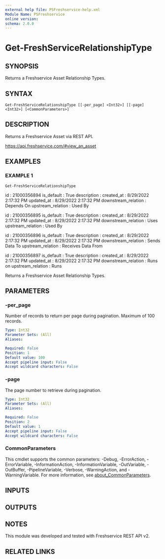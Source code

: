 ```yaml
---
external help file: PSFreshservice-help.xml
Module Name: PSFreshservice
online version:
schema: 2.0.0
---
```


# Get-FreshServiceRelationshipType

## SYNOPSIS
Returns a Freshservice Asset Relationship Types.

## SYNTAX

```
Get-FreshServiceRelationshipType [[-per_page] <Int32>] [[-page] <Int32>] [<CommonParameters>]
```

## DESCRIPTION
Returns a Freshservice Asset via REST API.

https://api.freshservice.com/#view_an_asset

## EXAMPLES

### EXAMPLE 1
```
Get-FreshServiceRelationshipType
```

id                  : 21000356894
is_default          : True
description         :
created_at          : 8/29/2022 2:17:32 PM
updated_at          : 8/29/2022 2:17:32 PM
downstream_relation : Depends On
upstream_relation   : Used By

id                  : 21000356895
is_default          : True
description         :
created_at          : 8/29/2022 2:17:32 PM
updated_at          : 8/29/2022 2:17:32 PM
downstream_relation : Uses
upstream_relation   : Used By

id                  : 21000356896
is_default          : True
description         :
created_at          : 8/29/2022 2:17:32 PM
updated_at          : 8/29/2022 2:17:32 PM
downstream_relation : Sends Data To
upstream_relation   : Receives Data From

id                  : 21000356897
is_default          : True
description         :
created_at          : 8/29/2022 2:17:32 PM
updated_at          : 8/29/2022 2:17:32 PM
downstream_relation : Runs on
upstream_relation   : Runs

Returns a Freshservice Asset Relationship Types.

## PARAMETERS

### -per_page
Number of records to return per page during pagination. 
Maximum of 100 records.

```yaml
Type: Int32
Parameter Sets: (All)
Aliases:

Required: False
Position: 1
Default value: 100
Accept pipeline input: False
Accept wildcard characters: False
```

### -page
The page number to retrieve during pagination.

```yaml
Type: Int32
Parameter Sets: (All)
Aliases:

Required: False
Position: 2
Default value: 1
Accept pipeline input: False
Accept wildcard characters: False
```

### CommonParameters
This cmdlet supports the common parameters: -Debug, -ErrorAction, -ErrorVariable, -InformationAction, -InformationVariable, -OutVariable, -OutBuffer, -PipelineVariable, -Verbose, -WarningAction, and -WarningVariable. For more information, see [about_CommonParameters](http://go.microsoft.com/fwlink/?LinkID=113216).

## INPUTS

## OUTPUTS

## NOTES
This module was developed and tested with Freshservice REST API v2.

## RELATED LINKS
